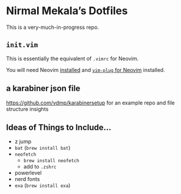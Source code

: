 # Nirmal Mekala’s Dotfiles

This is a very-much-in-progress repo.

## `init.vim`

This is essentially the equivalent of `.vimrc` for Neovim.

You will need Neovim [installed](https://dev.to/craftzdog/how-to-install-neovim-on-apple-silicon-m1-mac-27ke) and [`vim-plug` for Neovim](https://github.com/junegunn/vim-plug#neovim) installed.

## a karabiner json file

https://github.com/vdmp/karabinersetup for an example repo and file structure insights

## Ideas of Things to Include…

- z jump
- `bat` (`brew install bat`)
- `neofetch`
  - `brew install neofetch`
  - add to `.zshrc`
- powerlevel
- nerd fonts
- `exa` (`brew install exa`)

